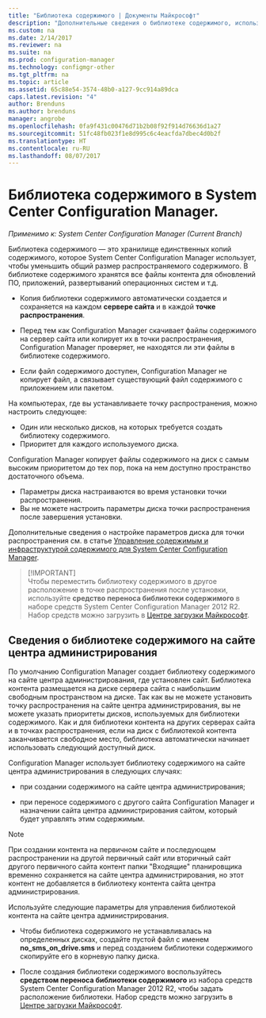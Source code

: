```yaml
---
title: "Библиотека содержимого | Документы Майкрософт"
description: "Дополнительные сведения о библиотеке содержимого, используемой System Center Configuration Manager для уменьшения общего объема распространяемого содержимого."
ms.custom: na
ms.date: 2/14/2017
ms.reviewer: na
ms.suite: na
ms.prod: configuration-manager
ms.technology: configmgr-other
ms.tgt_pltfrm: na
ms.topic: article
ms.assetid: 65c88e54-3574-48b0-a127-9cc914a89dca
caps.latest.revision: "4"
author: Brenduns
ms.author: brenduns
manager: angrobe
ms.openlocfilehash: 0fa9f431c00476d71b2b08f92f914d76636d1a27
ms.sourcegitcommit: 51fc48fb023f1e8d995c6c4eacfda7dbec4d0b2f
ms.translationtype: HT
ms.contentlocale: ru-RU
ms.lasthandoff: 08/07/2017
---
```

# <a name="the-content-library-in-system-center-configuration-manager"></a>Библиотека содержимого в System Center Configuration Manager.

*Применимо к: System Center Configuration Manager (Current Branch)*

Библиотека содержимого — это хранилище единственных копий содержимого, которое System Center Configuration Manager использует, чтобы уменьшить общий размер распространяемого содержимого. В библиотеке содержимого хранятся все файлы контента для обновлений ПО, приложений, развертываний операционных систем и т.д.

 - Копия библиотеки содержимого автоматически создается и сохраняется на каждом **сервере сайта** и в каждой **точке распространения**.

 - Перед тем как Configuration Manager скачивает файлы содержимого на сервер сайта или копирует их в точки распространения, Configuration Manager проверяет, не находятся ли эти файлы в библиотеке содержимого.
 - Если файл содержимого доступен, Configuration Manager не копирует файл, а связывает существующий файл содержимого с приложением или пакетом.

На компьютерах, где вы устанавливаете точку распространения, можно настроить следующее:

- Один или несколько дисков, на которых требуется создать библиотеку содержимого.
- Приоритет для каждого используемого диска.

Configuration Manager копирует файлы содержимого на диск с самым высоким приоритетом до тех пор, пока на нем доступно пространство достаточного объема.
- Параметры диска настраиваются во время установки точки распространения.
- Вы не можете настроить параметры диска точки распространения после завершения установки.


Дополнительные сведения о настройке параметров диска для точки распространения см. в статье [Управление содержимым и инфраструктурой содержимого для System Center Configuration Manager](../../../core/servers/deploy/configure/manage-content-and-content-infrastructure.md).  


>  [!IMPORTANT]  
>  Чтобы переместить библиотеку содержимого в другое расположение в точке распространения после установки, используйте **средство переноса библиотеки содержимого** в наборе средств System Center Configuration Manager 2012 R2. Набор средств можно загрузить в [Центре загрузки Майкрософт](http://go.microsoft.com/fwlink/?LinkId=279566).  

## <a name="about-the-content-library-on-the-central-administration-site"></a>Сведения о библиотеке содержимого на сайте центра администрирования  
 По умолчанию Configuration Manager создает библиотеку содержимого на сайте центра администрирования, где установлен сайт. Библиотека контента размещается на диске сервера сайта с наибольшим свободным пространством на диске. Так как вы не можете установить точку распространения на сайте центра администрирования, вы не можете указать приоритеты дисков, используемых для библиотеки содержимого. Как и для библиотеки контента на других серверах сайта и в точках распространения, если на диск с библиотекой контента заканчивается свободное место, библиотека автоматически начинает использовать следующий доступный диск.  

 Configuration Manager использует библиотеку содержимого на сайте центра администрирования в следующих случаях:  

-   при создании содержимого на сайте центра администрирования;  

-   при переносе содержимого с другого сайта Configuration Manager и назначении сайта центра администрирования сайтом, который будет управлять этим содержимым.  

> [!NOTE]  
>  При создании контента на первичном сайте и последующем распространении на другой первичный сайт или вторичный сайт другого первичного сайта контент папки "Входящие" планировщика временно сохраняется на сайте центра администрирования, но этот контент не добавляется в библиотеку контента сайта центра администрирования.  

 Используйте следующие параметры для управления библиотекой контента на сайте центра администрирования.  

-   Чтобы библиотека содержимого не устанавливалась на определенных дисках, создайте пустой файл с именем **no_sms_on_drive.sms** и перед созданием библиотеки содержимого скопируйте его в корневую папку диска.  

-   После создания библиотеки содержимого воспользуйтесь **средством переноса библиотеки содержимого** из набора средств System Center Configuration Manager 2012 R2, чтобы задать расположение библиотеки. Набор средств можно загрузить в [Центре загрузки Майкрософт](http://go.microsoft.com/fwlink/?LinkId=279566).  
